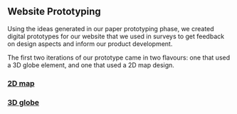 ## Website Prototyping

Using the ideas generated in our paper prototyping phase, we created digital prototypes for our website that we used in surveys to get feedback on
design aspects and inform our product development.

The first two iterations of our prototype came in two flavours: one that used a 3D globe element, and one that used a 2D map design.

### [2D map](https://github.com/jess-mw/desk23/blob/main/Documentation/3.%20UX%20Design/Prototyping/Website%20Prototype%204.pdf)

### [3D globe](https://github.com/jess-mw/desk23/blob/main/Documentation/3.%20UX%20Design/Prototyping/Website%20Prototype%203.pdf)

